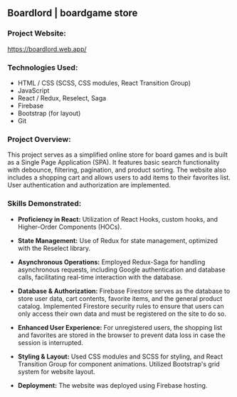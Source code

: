## Boardlord | boardgame store

### Project Website:
https://boardlord.web.app/

### Technologies Used:
- HTML / CSS (SCSS, CSS modules, React Transition Group)
- JavaScript
- React / Redux, Reselect, Saga
- Firebase
- Bootstrap (for layout)
- Git

### Project Overview:
This project serves as a simplified online store for board games and is built as a Single Page Application (SPA). It features basic search functionality with debounce, filtering, pagination, and product sorting. The website also includes a shopping cart and allows users to add items to their favorites list. User authentication and authorization are implemented.

### Skills Demonstrated:

- **Proficiency in React:** Utilization of React Hooks, custom hooks, and Higher-Order Components (HOCs).

- **State Management:** Use of Redux for state management, optimized with the Reselect library.

- **Asynchronous Operations:** Employed Redux-Saga for handling asynchronous requests, including Google authentication and database calls, facilitating real-time interaction with the database.

- **Database & Authorization:** Firebase Firestore serves as the database to store user data, cart contents, favorite items, and the general product catalog.
Implemented Firestore security rules to ensure that users can only access their own data and must be registered on the site to do so.

- **Enhanced User Experience:** For unregistered users, the shopping list and favorites are stored in the browser to prevent data loss in case the session is interrupted.

- **Styling & Layout:** Used CSS modules and SCSS for styling, and React Transition Group for component animations.
Utilized Bootstrap's grid system for website layout.

- **Deployment:** The website was deployed using Firebase hosting.
